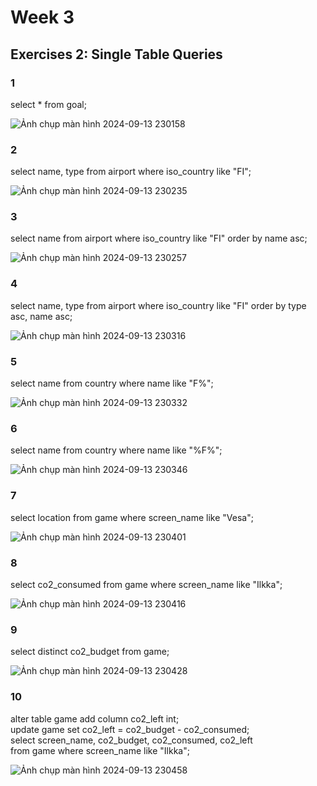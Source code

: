# Week 3
## Exercises 2: Single Table Queries

### 1  
select * from goal;

![Ảnh chụp màn hình 2024-09-13 230158](https://github.com/user-attachments/assets/40273543-f88f-4720-8f26-786094c20f2b)

### 2  
select name, type from airport where iso_country like "FI";

![Ảnh chụp màn hình 2024-09-13 230235](https://github.com/user-attachments/assets/acb769ec-569f-4e6b-b56f-a035a9d8d5a3)

### 3  
select name from airport where iso_country like "FI" order by name asc;

![Ảnh chụp màn hình 2024-09-13 230257](https://github.com/user-attachments/assets/93295e10-5db7-49b9-88f8-18393ee17657)

### 4  
select name, type from airport where iso_country like "FI" order by type asc, name asc;

![Ảnh chụp màn hình 2024-09-13 230316](https://github.com/user-attachments/assets/ee513e49-a010-4be9-963a-789a7a3545b0)

### 5  
select name from country where name like "F%";

![Ảnh chụp màn hình 2024-09-13 230332](https://github.com/user-attachments/assets/b76373b4-cf99-48ea-86c9-db08a57b0876)

### 6  
select name from country where name like "%F%";

![Ảnh chụp màn hình 2024-09-13 230346](https://github.com/user-attachments/assets/cf2a8d4a-f40a-4a8a-821c-d7d0366dcb30)

### 7  
select location from game where screen_name like "Vesa";

![Ảnh chụp màn hình 2024-09-13 230401](https://github.com/user-attachments/assets/b43ee581-7939-4729-bff7-21f6c08b445f)

### 8  
select co2_consumed from game where screen_name like "Ilkka";

![Ảnh chụp màn hình 2024-09-13 230416](https://github.com/user-attachments/assets/a3b32131-ddba-404e-9829-278c12405f7e)

### 9  
select distinct co2_budget from game;

![Ảnh chụp màn hình 2024-09-13 230428](https://github.com/user-attachments/assets/5132028f-ef51-411a-bb14-01b4f79d219e)

### 10  
alter table game add column co2_left int;  
update game set co2_left = co2_budget - co2_consumed;  
select screen_name, co2_budget, co2_consumed, co2_left  
from game where screen_name like "Ilkka";

![Ảnh chụp màn hình 2024-09-13 230458](https://github.com/user-attachments/assets/56c974c4-3e8f-44f1-95c1-5c26d7a583b5)
